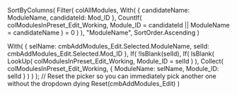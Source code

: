 SortByColumns(
    Filter(
        colAllModules,
        With(
            {
                candidateName: ModuleName,
                candidateId:   Mod_ID
            },
            CountIf(
                colModulesInPreset_Edit_Working,
                Module_ID = candidateId ||
                ModuleName = candidateName
            ) = 0
        )
    ),
    "ModuleName",
    SortOrder.Ascending
)


With(
    {
        selName: cmbAddModules_Edit.Selected.ModuleName,
        selId:   cmbAddModules_Edit.Selected.Mod_ID
    },
    If(
        !IsBlank(selId),
        If(
            IsBlank(
                LookUp(
                    colModulesInPreset_Edit_Working,
                    Module_ID = selId
                )
            ),
            Collect(
                colModulesInPreset_Edit_Working,
                {
                    ModuleName: selName,
                    Module_ID:  selId
                }
            )
        )
    );
    // Reset the picker so you can immediately pick another one without the dropdown dying
    Reset(cmbAddModules_Edit)
)
